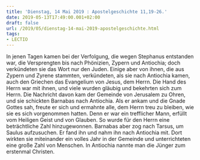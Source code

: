 ```yaml
---
title: 'Dienstag, 14 Mai 2019 : Apostelgeschichte 11,19-26.'
date: 2019-05-13T17:49:00.001+02:00
draft: false
url: /2019/05/dienstag-14-mai-2019-apostelgeschichte.html
tags: 
- LECTIO
---
```


In jenen Tagen kamen bei der Verfolgung, die wegen Stephanus entstanden war, die Versprengten bis nach Phönizien, Zypern und Antiochia; doch verkündeten sie das Wort nur den Juden. Einige aber von ihnen, die aus Zypern und Zyrene stammten, verkündeten, als sie nach Antiochia kamen, auch den Griechen das Evangelium von Jesus, dem Herrn. Die Hand des Herrn war mit ihnen, und viele wurden gläubig und bekehrten sich zum Herrn. Die Nachricht davon kam der Gemeinde von Jerusalem zu Ohren, und sie schickten Barnabas nach Antiochia. Als er ankam und die Gnade Gottes sah, freute er sich und ermahnte alle, dem Herrn treu zu bleiben, wie sie es sich vorgenommen hatten. Denn er war ein trefflicher Mann, erfüllt vom Heiligen Geist und von Glauben. So wurde für den Herrn eine beträchtliche Zahl hinzugewonnen. Barnabas aber zog nach Tarsus, um Saulus aufzusuchen. Er fand ihn und nahm ihn nach Antiochia mit. Dort wirkten sie miteinander ein volles Jahr in der Gemeinde und unterrichteten eine große Zahl von Menschen. In Antiochia nannte man die Jünger zum erstenmal Christen.